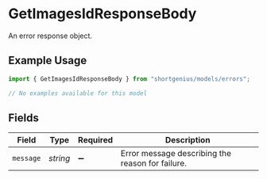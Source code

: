# GetImagesIdResponseBody

An error response object.

## Example Usage

```typescript
import { GetImagesIdResponseBody } from "shortgenius/models/errors";

// No examples available for this model
```

## Fields

| Field                                            | Type                                             | Required                                         | Description                                      |
| ------------------------------------------------ | ------------------------------------------------ | ------------------------------------------------ | ------------------------------------------------ |
| `message`                                        | *string*                                         | :heavy_minus_sign:                               | Error message describing the reason for failure. |